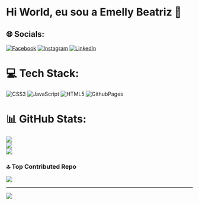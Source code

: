 # Hi World, eu sou a Emelly Beatriz 👋


## 🌐 Socials:
[![Facebook](https://img.shields.io/badge/Facebook-%231877F2.svg?logo=Facebook&logoColor=white)](https://facebook.com/https://www.facebook.com/profile.php?id=100010712287093) [![Instagram](https://img.shields.io/badge/Instagram-%23E4405F.svg?logo=Instagram&logoColor=white)](https://instagram.com/https://www.instagram.com/emellybmuniz/) [![LinkedIn](https://img.shields.io/badge/LinkedIn-%230077B5.svg?logo=linkedin&logoColor=white)](https://linkedin.com/in/https://www.linkedin.com/in/emelly-beatriz-719989194/) 

# 💻 Tech Stack:
![CSS3](https://img.shields.io/badge/css3-%231572B6.svg?style=for-the-badge&logo=css3&logoColor=white) ![JavaScript](https://img.shields.io/badge/javascript-%23323330.svg?style=for-the-badge&logo=javascript&logoColor=%23F7DF1E) ![HTML5](https://img.shields.io/badge/html5-%23E34F26.svg?style=for-the-badge&logo=html5&logoColor=white) ![GithubPages](https://img.shields.io/badge/github%20pages-121013?style=for-the-badge&logo=github&logoColor=white)
# 📊 GitHub Stats:
![](https://github-readme-stats.vercel.app/api?username=emellydev&theme=midnight-purple&hide_border=false&include_all_commits=false&count_private=false)<br/>
![](https://github-readme-streak-stats.herokuapp.com/?user=emellydev&theme=midnight-purple&hide_border=false)<br/>
![](https://github-readme-stats.vercel.app/api/top-langs/?username=emellydev&theme=midnight-purple&hide_border=false&include_all_commits=false&count_private=false&layout=compact)

### 🔝 Top Contributed Repo
![](https://github-contributor-stats.vercel.app/api?username=emellydev&limit=5&theme=dark&combine_all_yearly_contributions=true)

---
[![](https://visitcount.itsvg.in/api?id=emellydev&icon=0&color=1)](https://visitcount.itsvg.in)

<!-- Proudly created with GPRM ( https://gprm.itsvg.in ) -->
